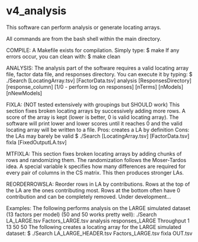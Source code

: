 # v4_analysis

This software can perform analysis or generate locating arrays.

All commands are from the bash shell within the main directory.

COMPILE:
A Makefile exists for compilation. Simply type:
$ make
If any errors occur, you can clean with:
$ make clean

ANALYSIS:
The analysis part of the software requires a valid locating array file, factor data file, and responses directory.
You can execute it by typing:
$ ./Search [LocatingArray.tsv] [FactorData.tsv] analysis [ResponsesDirectory] [response_column] [1/0 - perform log on responses] [nTerms] [nModels] [nNewModels]

FIXLA: (NOT tested extensively with groupings but SHOULD work)
This section fixes broken locating arrays by successively adding more rows.
A score of the array is kept (lower is better, 0 is valid locating array).
The software will print lower and lower scores until it reaches 0 and the valid locating array will be written to a file.
Pros: creates a LA by definition
Cons: the LAs may barely be valid
$ ./Search [LocatingArray.tsv] [FactorData.tsv] fixla [FixedOutputLA.tsv]

MTFIXLA:
This section fixes broken locating arrays by adding chunks of rows and randomizing them.
The randomization follows the Moser-Tardos idea.
A special variable k specifies how many differences are required for every pair of columns in the CS matrix.
This then produces stronger LAs.

REORDERROWSLA:
Reorder rows in LA by contributions.
Rows at the top of the LA are the ones contributing most.
Rows at the bottom often have 0 contribution and can be completely removed.
Under development...

Examples:
The following performs analysis on the LARGE simulated dataset (13 factors per model) (50 and 50 works pretty well):
./Search LA_LARGE.tsv Factors_LARGE.tsv analysis responses_LARGE Throughput 1 13 50 50
The following creates a locating array for the LARGE simulated dataset:
$ ./Search LA_LARGE_HEADER.tsv Factors_LARGE.tsv fixla OUT.tsv

